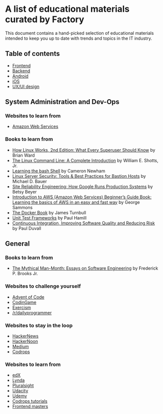 # A list of educational materials curated by Factory

This document contains a hand-picked selection of educational materials intended to keep you up to date with trends and topics in the IT industry.

## Table of contents

* [Frontend](frontend.md)
* [Backend](backend.md)
* [Android](android.md)
* [iOS](iOS.md)
* [UX/UI design](uxuidesign.md)

## System Administration and Dev-Ops

### Websites to learn from

* [Amazon Web Services](https://www.amazon.com/Amazon-Web-Services/e/B007R6MVQ6)

### Books to learn from

* [How Linux Works, 2nd Edition: What Every Superuser Should Know](https://www.amazon.com/How-Linux-Works-2nd-Superuser/dp/1593275676/ref=sr_1_1?s=books&ie=UTF8&qid=1523959656&sr=1-1&keywords=How+Linux+Works%2C+2nd+Edition%3A+What+Every+Superuser+Should+Know+-+Brian+Ward) by Brian Ward
* [The Linux Command Line: A Complete Introduction](https://www.amazon.com/Linux-Command-Line-Complete-Introduction/dp/1593273894/ref=sr_1_1?s=books&ie=UTF8&qid=1523959723&sr=1-1&keywords=The+Linux+Command+Line%3A+A+Complete+Introduction-+William+E.+Shotts%2C+Jr.) by William E. Shotts, Jr.
* [Learning the bash Shell](https://www.amazon.com/Learning-bash-Shell-Programming-Nutshell/dp/0596009658/ref=sr_1_1?s=books&ie=UTF8&qid=1523959818&sr=1-1&keywords=Learning+the+bash+Shell+-+Cameron+Newham) by Cameron Newham
* [Linux Server Security: Tools & Best Practices for Bastion Hosts](https://www.amazon.com/Linux-Server-Security-Practices-Bastion/dp/0596006705/ref=sr_1_1?s=books&ie=UTF8&qid=1523959848&sr=1-1&keywords=Linux+Server+Security%3A+Tools+%26+Best+Practices+for+Bastion+Hosts+-+Michael+D.+Bauer) by Michael D. Bauer
* [Site Reliability Engineering: How Google Runs Production Systems](https://www.amazon.com/Site-Reliability-Engineering-Production-Systems/dp/149192912X/ref=sr_1_1?s=books&ie=UTF8&qid=1523959869&sr=1-1&keywords=Site+Reliability+Engineering%3A+How+Google+Runs+Production+Systems+-+Betsy+Beyer) by Betsy Beyer
* [Introduction to AWS (Amazon Web Services) Beginner’s Guide Book: Learning the basics of AWS in an easy and fast way](https://www.amazon.com/Introduction-Amazon-Services-Beginners-Guide/dp/1539751953/ref=sr_1_1?s=books&ie=UTF8&qid=1523959905&sr=1-1&keywords=introduction+to+AWS+%28Amazon+Web+Services%29+Beginner%E2%80%99s+Guide+Book%3A+Learning+the+basics+of+AWS+in+an+easy+and+fast+way+-+George+Sammons) by George Sammons
* [The Docker Book](https://www.amazon.com/Docker-Book-Containerization-new-virtualization-ebook/dp/B00LRROTI4/ref=sr_1_1?s=books&ie=UTF8&qid=1523959927&sr=1-1&keywords=The+Docker+Book+-+James+Turnbull) by James Turnbull
* [Unit Test Frameworks](https://www.amazon.com/Unit-Test-Frameworks-Paul-Hamill/dp/0596006896/ref=sr_1_1?s=books&ie=UTF8&qid=1523959950&sr=1-1&keywords=Unit+Test+Frameworks+-+Paul+Hamill) by Paul Hamill
* [Continuous Integration, Improving Software Quality and Reducing Risk](https://www.amazon.com/Continuous-Integration-Improving-Software-Reducing/dp/0321336380/ref=sr_1_1?s=books&ie=UTF8&qid=1523959971&sr=1-1&keywords=Continuous+Integration%2C+Improving+Software+Quality+and+Reducing+Risk+-+Paul+Duvall) by Paul Duvall


## General

### Books to learn from

* [The Mythical Man-Month: Essays on Software Engineering](https://www.amazon.com/Mythical-Man-Month-Software-Engineering-Anniversary/dp/0201835959) by Frederick P. Brooks Jr.

### Websites to challenge yourself

* [Advent of Code](https://adventofcode.com/)
* [CodinGame](https://www.codingame.com)
* [Exercism](http://exercism.io/)
* [/r/dailyprogrammer](https://www.reddit.com/r/dailyprogrammer/)

### Websites to stay in the loop

* [HackerNews](https://news.ycombinator.com/)
* [HackerNoon](https://hackernoon.com/)
* [Medium](https://medium.com/)
* [Codrops](https://tympanus.net/codrops/collective/)

### Websites to learn from

* [edX](https://www.edx.org/)
* [Lynda](https://www.lynda.com/)
* [Pluralsight](https://www.pluralsight.com/)
* [Udacity](https://eu.udacity.com/)
* [Udemy](https://www.udemy.com/)
* [Codrops tutorials](https://tympanus.net/codrops/category/tutorials/)
* [Frontend masters](https://frontendmasters.com/books/front-end-handbook/2018/)
